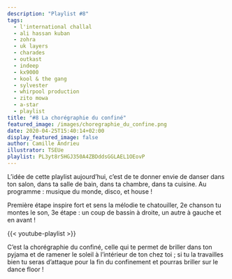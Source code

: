 ```yaml
---
description: "Playlist #8"
tags:
  - l'international challal
  - ali hassan kuban
  - zohra
  - uk layers
  - charades
  - outkast
  - indeep
  - kx9000
  - kool & the gang
  - sylvester
  - whirpool production
  - zito mowa
  - a-star
  - playlist
title: "#8 La chorégraphie du confiné"
featured_image: /images/choregraphie_du_confine.png
date: 2020-04-25T15:40:14+02:00
display_featured_image: false
author: Camille Andrieu
illustrator: TSEUe
playlist: PL3yt8r5HGJ350A4ZBDddsGGLAEL1OEovP
---
```


L’idée de cette playlist aujourd’hui, c’est de te donner envie de danser dans ton salon, dans ta salle de bain, dans ta chambre, dans ta cuisine. Au programme : musique du monde, disco, et house !

Première étape inspire fort et sens la mélodie te chatouiller, 2e chanson tu montes le son, 3e étape : un coup de bassin à droite, un autre à gauche et en avant !

{{< youtube-playlist >}}

C’est la chorégraphie du confiné, celle qui te permet de briller dans ton pyjama et de ramener le soleil à l’intérieur de ton chez toi ; si tu la travailles bien tu seras d’attaque pour la fin du confinement et pourras briller sur le dance floor !
